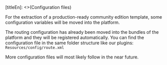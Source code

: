 [titleEn]: <>(Configuration files)

For the extraction of a production-ready community edition template, some configuration variables will be moved into the platform.
 
The routing configuration has already been moved into the bundles of the platform and they will be registered automatically. You can find the configuration file in the same folder structure like our plugins: `Resources/config/route.xml`
 
More configuration files will most likely follow in the near future.
